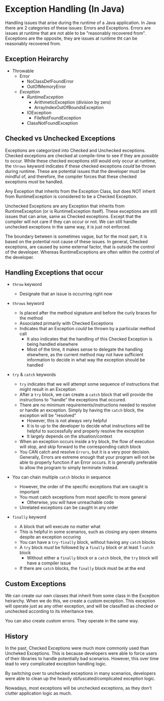 # Exception Handling (In Java)

Handling issues that arise during the runtime of a Java application. In Java there are 2 categories of these issues: Errors and Exceptions. Errors are issues at runtime that are not able to be "reasonably recovered from". Exceptions are the opposite, they are issues at runtime tht can be reasonably recovered from.

## Exception Heirarchy

- Throwable
    - Error
        - NoClassDefFoundError
        - OutOfMemoryError
    - *Exception*
        - *RuntimeException*
            - ArithmeticException (division by zero)
            - ArrayIndexOutOfBoundsException
        - IOException
            - FileNotFoundException
        - ClassNotFoundException

## Checked vs Unchecked Exceptions

Exceptions are categorized into Checked and Unchecked exceptions. Checked exceptions are checked at compile-time to see if they are *possible* to occur. While these checked exceptions still would only occur at runtime, the `throws` keyword indicates if these checked exceptions *could* be thrown during runtime. These are potential issues that the developer must be mindful of, and therefore, the compiler forces that these checked exceptions *must* be handled.

Any Exception that inherits from the Exception Class, but does NOT inherit from RuntimeException is considered to be a Checked Exception.

Unchecked Exceptions are any Exception that inherits from RuntimeException (or is RuntimeException itself). These exceptions are still issues that can arise, same as Checked exceptions. Except that the compiler will not care if they can occur or not. We can still handle unchecked exceptions in the same way, it is just not enforced.

The boundary between is sometimes vague, but for the most part, it is based on the potential root cause of these issues. In general, Checked exceptions, are caused by some external factor, that is outside the control of the developer. Whereas RuntimeExceptions are often within the control of the developer.

## Handling Exceptions that occur

- `throw` keyword
    - Designate that an issue is occurring right now
- `throws` keyword
    - Is placed after the method signature and before the curly braces for the method
    - Associated primarily with Checked Exceptions
    - Indicates that an Exception *could* be thrown by a particular method call
        - It also indicates that the handling of this Checked Exception is being handled
            elsewhere
        - Most of the time, it makes sense to delegate the handling elsewhere, as the current method
            may not have sufficient information to decide in what way the exception should be handled
- `try` & `catch` keywords
    - `try` indicates that we will attempt some sequence of instructions that might result in an Exception
    - After a `try` block, we can create a `catch` block that will provide the instructions to "handle" the exceptions that occured.
    - There are no minimum requirements/instructions needed to resolve or handle an exception. Simply by having the `catch` block, the exception will be "resolved"
        - However, this is not always very helpful
        - It is to up to the developer to decide what instructions will be helpful to successfully and properly resolve the exception
        - It largely depends on the situation/context
    - When an exception occurs inside a try block, the flow of execution will stop, and skip forward to the corresponding catch block
    - You CAN catch and resolve `Errors`, but it is a very poor decision. Generally, Errors are extreme enough that your program will not be able to properly function if an Error occurs. It is generally preferable to allow the program to simply terminate instead.

- You can chain multiple `catch` blocks in sequence
    - However, the order of the specific exceptions that are caught is important
    - You must catch exceptions from most specific to more general
        - Otherwise, you will have unreachable code
    - Unrelated exceptions can be caught in any order

- `finally` keyword
    - A block that will execute no matter what
    - This is helpful in some scenarios, such as closing any open streams despite an exception occuring
    - You can have a `try-finally` block, without having any `catch` blocks
    - A `try` block *must* be followed by a `finally` block *or* at least 1 `catch` block
        - Without either a `finally` block or a `catch` block, the `try` block will have a compiler issue
    - If there are `catch` blocks, the `finally` block must be at the end

## Custom Exceptions

We can create our own classes that inherit from some class in the Exception heirarchy. When we do this, we create a custom exception. This exception will operate just as any other exception, and will be classified as checked or unchecked according to its inheritance tree.

You can also create custom errors. They operate in the same way.

## History

In the past, Checked Exceptions were much more commonly used than Uncheked Exceptions. This is because developers were able to force users of their libraries to handle potentially bad scenarios. However, this over time lead to very complicated exception handling logic.

By switching over to unchecked exceptions in many scenarios, developers were able to clean up the heavily obfuscated/complicated exception logic.

Nowadays, most exceptions will be unchecked exceptions, as they don't clutter application logic as much.